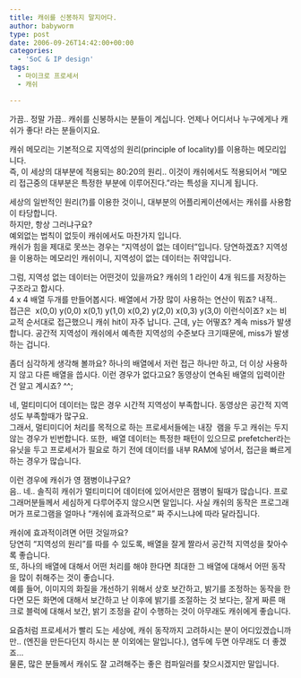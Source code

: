 ```yaml
---
title: 캐쉬를 신봉하지 말지어다.
author: babyworm
type: post
date: 2006-09-26T14:42:00+00:00
categories:
  - 'SoC & IP design'
tags:
  - 마이크로 프로세서
  - 캐쉬

---
```

가끔.. 정말 가끔.. 캐쉬를 신봉하시는 분들이 계십니다. 언제나 어디서나 누구에게나 캐쉬가 좋다! 라는 분들이지요.

캐쉬 메모리는 기본적으로 지역성의 원리(principle of locality)를 이용하는 메모리입니다.<br>
즉, 이 세상의 대부분에 적용되는 80:20의 원리.. 이것이 캐쉬에서도 적용되어서 “메모리 접근중의 대부분은 특정한 부분에 이루어진다.”라는 특성을 지니게 됩니다. 

세상의 일반적인 원리(?)를 이용한 것이니, 대부분의 어플리케이션에서는 캐쉬를 사용함이 타당합니다.<br>
하지만, 항상 그러냐구요?<br>
예외없는 법칙이 없듯이 캐쉬에서도 마찬가지 입니다.<br>
캐쉬가 힘을 제대로 못쓰는 경우는 “지역성이 없는 데이터”입니다. 당연하겠죠? 지역성을 이용하는 메모리인 캐쉬이니, 지역성이 없는 데이터는 쥐약입니다. 

그럼, 지역성 없는 데이터는 어떤것이 있을까요? 캐쉬의 1 라인이 4개 워드를 저장하는 구조라고 합시다.<br>
4 x 4 배열 두개를 만들어봅시다. 배열에서 가장 많이 사용하는 연산이 뭐죠? 내적..<br>
접근은  x(0,0) y(0,0) x(0,1) y(1,0) x(0,2) y(2,0) x(0,3) y(3,0) 이런식이죠? x는 비교적 순서대로 접근했으니 캐쉬 hit이 자주 납니다. 근데, y는 어떻죠? 계속 miss가 발생합니다. 공간적 지역성이 캐쉬에서 예측한 지역성의 수준보다 크기때문에, miss가 발생하는 겁니다. 

좀더 심각하게 생각해 볼까요? 하나의 배열에서 저런 접근 하나만 하고, 더 이상 사용하지 않고 다른 배열을 씁시다. 이런 경우가 없다고요? 동영상이 연속된 배열의 입력이란건 알고 계시죠? ^^;

네, 멀티미디어 데이터는 많은 경우 시간적 지역성이 부족합니다. 동영상은 공간적 지역성도 부족할때가 많구요.<br>
그래서, 멀티미디어 처리를 목적으로 하는 프로세서들에는 내장  램을 두고 캐쉬는 두지 않는 경우가 빈번합니다. 또한,  배열 데이터는 특정한 패턴이 있으므로 prefetcher라는 유닛을 두고 프로세서가 필요로 하기 전에 데이터를 내부 RAM에 넣어서, 접근을 빠르게 하는 경우가 많습니다. 

이런 경우에 캐쉬가 영 잼병이냐구요?<br>
음.. 네.. 솔직히 캐쉬가 멀티미디어 데이터에 있어서만은 잼병이 될때가 많습니다. 프로그래머분들께서 세심하게 다루어주지 않으시면 말입니다. 사실 캐쉬의 동작은 프로그래머가 프로그램을 얼마나 “캐쉬에 효과적으로” 짜 주시느냐에 따라 달라집니다. 

캐쉬에 효과적이려면 어떤 것일까요?<br>
당연히 “지역성의 원리”를 따를 수 있도록, 배열을 잘게 짤라서 공간적 지역성을 찾아수록 좋습니다.<br>
또, 하나의 배열에 대해서 어떤 처리를 해야 한다면 최대한 그 배열에 대해서 어떤 동작을 많이 취해주는 것이 좋습니다.<br>
예를 들어, 이미지의 화질을 개선하기 위해서 상호 보간하고, 밝기를 조정하는 동작을 한다면 모든 화면에 대해서 보간하고 난 이후에 밝기를 조절하는 것 보다는, 잘게 짜른 매크로 블럭에 대해서 보간, 밝기 조정을 같이 수행하는 것이 아무래도 캐쉬에게 좋습니다. 

요즘처럼 프로세서가 빨리 도는 세상에, 캐쉬 동작까지 고려하시는 분이 어디있겠습니까만.. (엔진을 만든다던지 하시는 분 이외에는 말입니다.), 염두에 두면 아무래도 더 좋겠죠…<br>
물론, 많은 분들께서 캐쉬도 잘 고려해주는 좋은 컴파일러를 찾으시겠지만 말입니다.<img decoding="async" src="https://i0.wp.com/babyworm.net/tatter/plugins/emoticons/emoticons/red(34).gif?w=625" alt="" data-recalc-dims="1" />
